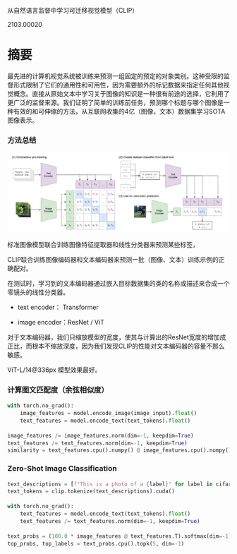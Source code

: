 从自然语言监督中学习可迁移视觉模型（CLIP）

2103.00020

# 摘要

最先进的计算机视觉系统被训练来预测一组固定的预定的对象类别。这种受限的监督形式限制了它们的通用性和可用性，因为需要额外的标记数据来指定任何其他视觉概念。直接从原始文本中学习关于图像的知识是一种很有前途的选择，它利用了更广泛的监督来源。我们证明了简单的训练前任务，预测哪个标题与哪个图像是一种有效的和可伸缩的方法，从互联网收集的4亿（图像，文本）数据集学习SOTA图像表示。

### 方法总结

![image.png](Learning+Transferable+Visual+Models+From+Natural+Language+Supervision/image.png)

标准图像模型联合训练图像特征提取器和线性分类器来预测某些标签，

CLIP联合训练图像编码器和文本编码器来预测一批（图像、文本）训练示例的正确配对。

在测试时，学习到的文本编码器通过嵌入目标数据集的类的名称或描述来合成一个零镜头的线性分类器。

- text encoder： Transformer

- image encoder：ResNet / ViT

对于文本编码器，我们只缩放模型的宽度，使其与计算出的ResNet宽度的增加成正比，而根本不缩放深度，因为我们发现CLIP的性能对文本编码器的容量不那么敏感。

ViT-L/14@336px 模型效果最好。

### 计算图文匹配度（余弦相似度）

```Python
with torch.no_grad():
    image_features = model.encode_image(image_input).float()
    text_features = model.encode_text(text_tokens).float()
    
image_features /= image_features.norm(dim=-1, keepdim=True)
text_features /= text_features.norm(dim=-1, keepdim=True)
similarity = text_features.cpu().numpy() @ image_features.cpu().numpy().T
```

### Zero-Shot Image Classification

```Python
text_descriptions = [f"This is a photo of a {label}" for label in cifar100.classes]
text_tokens = clip.tokenize(text_descriptions).cuda()

with torch.no_grad():
    text_features = model.encode_text(text_tokens).float()
    text_features /= text_features.norm(dim=-1, keepdim=True)

text_probs = (100.0 * image_features @ text_features.T).softmax(dim=-1)
top_probs, top_labels = text_probs.cpu().topk(5, dim=-1)
```


